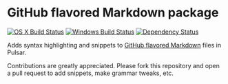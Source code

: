 # GitHub flavored Markdown package
[![OS X Build Status](https://travis-ci.org/atom/language-gfm.svg?branch=master)](https://travis-ci.org/atom/language-gfm) [![Windows Build Status](https://ci.appveyor.com/api/projects/status/rpub8qjyd8lt7wai/branch/master?svg=true)](https://ci.appveyor.com/project/Atom/language-gfm/branch/master) [![Dependency Status](https://david-dm.org/atom/language-gfm.svg)](https://david-dm.org/atom/language-gfm)

Adds syntax highlighting and snippets to [GitHub flavored Markdown](https://help.github.com/articles/github-flavored-markdown) files in Pulsar.

Contributions are greatly appreciated. Please fork this repository and open a pull request to add snippets, make grammar tweaks, etc.
